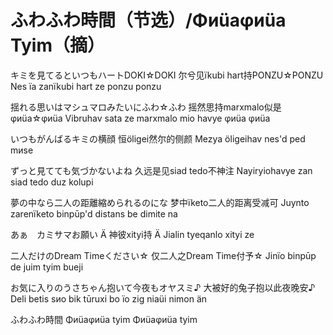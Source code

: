 # ふわふわ時間（节选）/Φиüaφиüa Tyim（摘）

キミを見てるといつもハートDOKI☆DOKI
尔兮见ïkubi hart持PONZU☆PONZU
Nes ïa zanïkubi hart ze ponzu ponzu


揺れる思いはマシュマロみたいにふわ☆ふわ
摇然思持marxmalo似是φиüa☆φиüa
Vibruhav sata ze marxmalo mio havye φиüa φиüa

いつもがんばるキミの横顔
恒öligei然尔的侧颜
Mezya öligeihav nes'd ped mиse

ずっと見てても気づかないよね
久远是见siad tedo不神注
Nayiryiohavye zan siad tedo duz kolupi

夢の中なら二人の距離縮められるのにな
梦中ïketo二人的距离受减可
Juynto zarenïketo binpūp'd distans be dimite na

あぁ　カミサマお願い
Ä 神彼xityi持
Ä Jialin tyeqanlo xityi ze

二人だけのDream Timeください☆
仅二人之Dream Time付予☆
Jinïo binpūp de juim tyim bueji

お気に入りのうさちゃん抱いて今夜もオヤスミ♪
大被好的兔子抱以此夜晚安♪
Deli betis sиo bik tūruxi bo ïo zig niaüi nimon än

ふわふわ時間
Φиüaφиüa tyim
Φиüaφиüa tyim